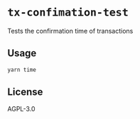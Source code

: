 # `tx-confimation-test`

Tests the confirmation time of transactions

## Usage

```bash
yarn time
```

## License

AGPL-3.0
